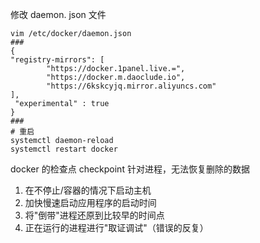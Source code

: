 修改 daemon. json 文件

```shell
vim /etc/docker/daemon.json
###
{
"registry-mirrors": [
        "https://docker.1panel.live.=",
        "https://docker.m.daoclude.io",
        "https://6kskcyjq.mirror.aliyuncs.com"
],
 "experimental" : true
}
###
# 重启
systemctl daemon-reload 
systemctl restart docker
```

docker 的检查点
checkpoint  针对进程，无法恢复删除的数据
1. 在不停止/容器的情况下启动主机
2. 加快慢速启动应用程序的启动时间
3. 将"倒带"进程还原到比较早的时间点
4. 正在运行的进程进行"取证调试"（错误的反复）